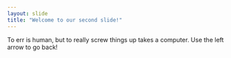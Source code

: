 ```yaml
---
layout: slide
title: "Welcome to our second slide!"
---
```

To err is human, but to really screw things up takes a computer.
Use the left arrow to go back!